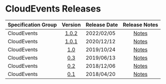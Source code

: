 # CloudEvents Releases

| Specification Group | Version | Release Date | Release Notes |
| :------------------ | :-----: | :----------- | :-----------: |
| CloudEvents         | [1.0.2](https://github.com/cloudevents/spec/tree/v1.0.2/cloudevents) | 2022/02/05 | [Notes](../cloudevents/RELEASE_NOTES.md#v102---20220205) |
| CloudEvents         | [1.0.1](https://github.com/cloudevents/spec/tree/v1.0.1) | 2020/12/12 | [Notes](../cloudevents/RELEASE_NOTES.md#v101---20201212) |
| CloudEvents         | [1.0](https://github.com/cloudevents/spec/tree/v1.0) | 2019/10/24 | [Notes](../cloudevents/RELEASE_NOTES.md#v100---20191024) |
| CloudEvents         | [0.3](https://github.com/cloudevents/spec/tree/v0.3) | 2019/06/13 | [Notes](../cloudevents/RELEASE_NOTES.md#v03---20190613) |
| CloudEvents         | [0.2](https://github.com/cloudevents/spec/tree/v0.2) | 2018/12/06 | [Notes](../cloudevents/RELEASE_NOTES.md#v02---20181206) |
| CloudEvents         | [0.1](https://github.com/cloudevents/spec/tree/v0.1) | 2018/04/20 | [Notes](../cloudevents/RELEASE_NOTES.md#v01---20180420) |

